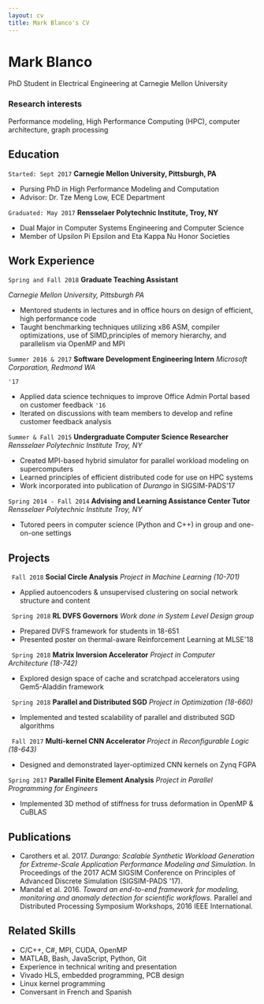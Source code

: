 ```yaml
---
layout: cv 
title: Mark Blanco's CV
---
```

# Mark Blanco
PhD Student in Electrical Engineering at Carnegie Mellon University

<!-- ## Currently

Standing on the shoulders of giants -->

<!-- ### Specialized in

Laws of motion, gravitation, minting coins, disliking [Robert Hooke](http://en.wikipedia.org/wiki/Robert_Hooke) -->


### Research interests
Performance modeling, High Performance Computing (HPC), computer architecture, graph processing


## Education

`Started: Sept 2017`
__Carnegie Mellon University, Pittsburgh, PA__
<!-- `Cumulative GPA: 3.92/4.0` -->
- Pursing PhD in High Performance Modeling and Computation
- Advisor: Dr. Tze Meng Low, ECE Department

`Graduated: May 2017`
__Rensselaer Polytechnic Institute, Troy, NY__
<!-- `GPA: 3.93` -->
- Dual Major in Computer Systems Engineering and Computer Science 
- Member of Upsilon Pi Epsilon and Eta Kappa Nu Honor Societies


## Work Experience
`Spring and Fall 2018`
__Graduate Teaching Assistant__

*Carnegie Mellon University, Pittsburgh PA*

- Mentored students in lectures and in office hours on design of efficient, high performance code
- Taught benchmarking techniques utilizing x86 ASM, compiler optimizations, use of SIMD,principles of memory hierarchy, and parallelism via OpenMP and MPI




`Summer 2016 & 2017`
__Software Development Engineering Intern__
*Microsoft Corporation, Redmond WA*

`'17`
- Applied data science techniques to improve Office Admin Portal based on customer feedback
`'16`
- Iterated on discussions with team members to develop and refine customer feedback analysis



`Summer & Fall 2015`
__Undergraduate Computer Science Researcher__
*Rensselaer Polytechnic Institute Troy, NY*
- Created MPI-based hybrid simulator for parallel workload modeling on supercomputers
- Learned principles of efficient distributed code for use on HPC systems
- Work incorporated into publication of *Durango* in SIGSIM-PADS'17


`Spring 2014 - Fall 2014`
__Advising and Learning Assistance Center Tutor__
*Rensselaer Polytechnic Institute Troy, NY*
 - Tutored peers in computer science (Python and C++) in group and one-on-one settings




<!-- 
## Awards

`2012`
President, *Royal Society*, London, UK

Associate, *French Academy of Science*, Paris, France -->

## Projects
` Fall 2018`
__Social Circle Analysis__
*Project in Machine Learning (10-701)*
- Applied autoencoders & unsupervised clustering on social network structure and content

` Spring 2018`
__RL DVFS Governors__
*Work done in System Level Design group*
- Prepared DVFS framework for students in 18-651
- Presented poster on thermal-aware Reinforcement Learning at MLSE'18

` Spring 2018`
__Matrix Inversion Accelerator__
*Project in Computer Architecture (18-742)*
- Explored design space of cache and scratchpad accelerators using Gem5-Aladdin framework

` Spring 2018`
__Parallel and Distributed SGD__
*Project in Optimization (18-660)*
- Implemented and tested scalability of parallel and distributed SGD algorithms

` Fall 2017`
__Multi-kernel CNN Accelerator__
*Project in Reconfigurable Logic (18-643)*
- Designed and demonstrated layer-optimized CNN kernels on Zynq FGPA

`Spring 2017`
__Parallel Finite Element Analysis__
*Project in Parallel Programming for Engineers*
- Implemented 3D method of stiffness for truss deformation in OpenMP & CuBLAS

## Publications

- Carothers et al. 2017. *Durango: Scalable Synthetic Workload Generation for Extreme-Scale Application Performance Modeling and Simulation.* In Proceedings of the 2017 ACM SIGSIM Conference on Principles of Advanced Discrete Simulation (SIGSIM-PADS '17). 
- Mandal et al. 2016. *Toward an end-to-end framework for modeling, monitoring and anomaly detection for scientific workflows.* Parallel and Distributed Processing Symposium Workshops, 2016 IEEE International.

## Related Skills
- C/C++, C#, MPI, CUDA, OpenMP
- MATLAB, Bash, JavaScript, Python, Git
- Experience in technical writing and presentation
- Vivado HLS, embedded programming, PCB design
- Linux kernel programming
- Conversant in French and Spanish



<!-- ### Footer

Last updated: May 2013 -->



